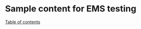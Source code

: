 # Sample content for EMS testing

[Table of contents](http://docs.evostream.com/sample_content/table_of_contents)
